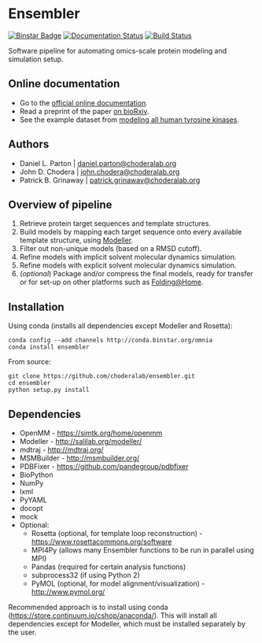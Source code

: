 Ensembler
=========

[![Binstar Badge](https://binstar.org/omnia/ensembler/badges/version.svg)](https://binstar.org/omnia/ensembler)
[![Documentation Status](https://readthedocs.org/projects/ensembler/badge/?version=latest)](http://ensembler.readthedocs.org/en/latest/)
[![Build Status](https://travis-ci.org/choderalab/ensembler.svg)](https://travis-ci.org/choderalab/ensembler)

Software pipeline for automating omics-scale protein modeling and simulation setup.

Online documentation
--------------------
* Go to the [official online documentation](http://ensembler.readthedocs.org/).
* Read a preprint of the paper [on bioRxiv](http://dx.doi.org/10.1101/018036).
* See the example dataset from [modeling all human tyrosine kinases](http://datadryad.org/review?doi=doi:10.5061/dryad.7fg32).

Authors
-------

* Daniel L. Parton | daniel.parton@choderalab.org
* John D. Chodera | john.chodera@choderalab.org
* Patrick B. Grinaway | patrick.grinaway@choderalab.org

Overview of pipeline
--------------------

1. Retrieve protein target sequences and template structures.
2. Build models by mapping each target sequence onto every available template structure, using [Modeller](http://salilab.org/modeller/).
3. Filter out non-unique models (based on a RMSD cutoff).
4. Refine models with implicit solvent molecular dynamics simulation.
5. Refine models with explicit solvent molecular dynamics simulation.
6. (_optional_) Package and/or compress the final models, ready for transfer or for set-up on other platforms such as [Folding@Home](http://folding.stanford.edu/).

Installation
------------

Using conda (installs all dependencies except Modeller and Rosetta):

    conda config --add channels http://conda.binstar.org/omnia
    conda install ensembler

From source:

    git clone https://github.com/choderalab/ensembler.git
    cd ensembler
    python setup.py install

Dependencies
------------

* OpenMM - https://simtk.org/home/openmm
* Modeller - http://salilab.org/modeller/
* mdtraj - http://mdtraj.org/
* MSMBuilder - http://msmbuilder.org/
* PDBFixer - https://github.com/pandegroup/pdbfixer
* BioPython
* NumPy
* lxml
* PyYAML
* docopt
* mock
* Optional:
  * Rosetta (optional, for template loop reconstruction) - https://www.rosettacommons.org/software
  * MPI4Py (allows many Ensembler functions to be run in parallel using MPI)
  * Pandas (required for certain analysis functions)
  * subprocess32 (if using Python 2)
  * PyMOL (optional, for model alignment/visualization) - http://www.pymol.org/

Recommended approach is to install using conda (https://store.continuum.io/cshop/anaconda/). This will install all dependencies except for Modeller, which must be installed separately by the user.
